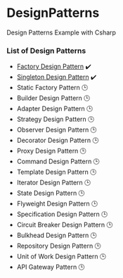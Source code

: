 # DesignPatterns
Design Patterns Example with Csharp

### List of Design Patterns
- [Factory Design Pattern](src/FactoryDp) ✔️
- [Singleton Design Pattern](src/SingletonDp) ✔️
- Static Factory Pattern 🕒
- Builder Design Pattern 🕒
- Adapter Design Pattern 🕒
- Strategy Design Pattern 🕒
- Observer Design Pattern 🕒
- Decorator Design Pattern 🕒
- Proxy Design Pattern 🕒
- Command Design Pattern 🕒
- Template Design Pattern 🕒
- Iterator Design Pattern 🕒
- State Design Pattern 🕒
- Flyweight Design Pattern 🕒
- Specification Design Pattern 🕒
- Circuit Breaker Design Pattern 🕒
- Bulkhead Design Pattern 🕒
- Repository Design Pattern 🕒
- Unit of Work Design Pattern 🕒
- API Gateway Pattern 🕒